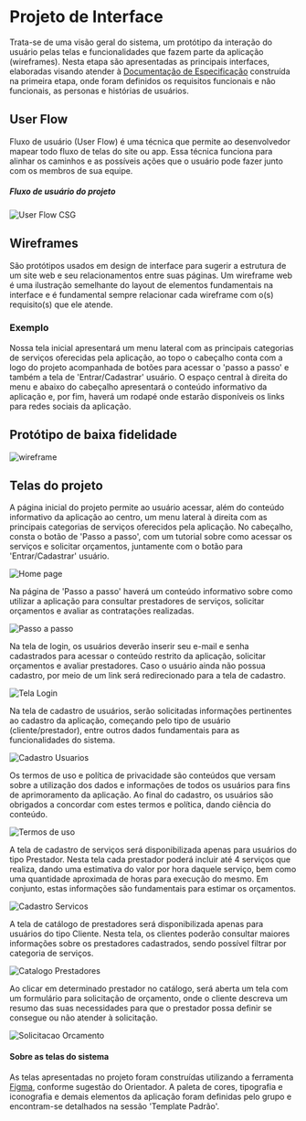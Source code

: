 
# Projeto de Interface

Trata-se de uma visão geral do sistema, um protótipo da interação do usuário pelas telas e funcionalidades que fazem parte da aplicação (wireframes). Nesta etapa são apresentadas as principais interfaces, elaboradas visando atender à <a href="2-Especificação do Projeto.md"> Documentação de Especificação</a> construída na primeira etapa, onde foram definidos os requisitos funcionais e não funcionais, as personas e histórias de usuários.

## User Flow

Fluxo de usuário (User Flow) é uma técnica que permite ao desenvolvedor mapear todo fluxo de telas do site ou app. Essa técnica funciona para alinhar os caminhos e as possíveis ações que o usuário pode fazer junto com os membros de sua equipe.

##### Fluxo de usuário do projeto

![User Flow CSG](https://github.com/user-attachments/assets/8ee0b9a9-680c-4fcc-99a1-a72b3bead817)


## Wireframes

São protótipos usados em design de interface para sugerir a estrutura de um site web e seu relacionamentos entre suas páginas. Um wireframe web é uma ilustração semelhante do layout de elementos fundamentais na interface e é fundamental sempre relacionar cada wireframe com o(s) requisito(s) que ele atende.

### Exemplo

Nossa tela inicial apresentará um menu lateral com as principais categorias de serviços oferecidas pela aplicação, ao topo o cabeçalho conta com a logo do projeto acompanhada de botões para acessar o 'passo a passo' e também a tela de 'Entrar/Cadastrar' usuário. O espaço central à direita do menu e abaixo do cabeçalho apresentará o conteúdo informativo da aplicação e, por fim, haverá um rodapé onde estarão disponíveis os links para redes sociais da aplicação.

## Protótipo de baixa fidelidade

![wireframe](https://github.com/user-attachments/assets/50691545-5994-4006-ab80-c9acdd29db88)

## Telas do projeto

A página inicial do projeto permite ao usuário acessar, além do conteúdo informativo da aplicação ao centro, um menu lateral à direita com as principais categorias de serviços oferecidos pela aplicação. No cabeçalho, consta o botão de 'Passo a passo', com um tutorial sobre como acessar os serviços e solicitar orçamentos, juntamente com o botão para 'Entrar/Cadastrar' usuário.

![Home page](https://github.com/user-attachments/assets/99d764a2-cd8f-442f-8971-9cc349edecb0)

Na página de 'Passo a passo' haverá um conteúdo informativo sobre como utilizar a aplicação para consultar prestadores de serviços, solicitar orçamentos e avaliar as contratações realizadas.

![Passo a passo](https://github.com/user-attachments/assets/34cfcaa2-4397-4d83-a6ac-78f31396587a)

Na tela de login, os usuários deverão inserir seu e-mail e senha cadastrados para acessar o conteúdo restrito da aplicação, solicitar orçamentos e avaliar prestadores. Caso o usuário ainda não possua cadastro, por meio de um link será redirecionado para a tela de cadastro.

![Tela Login](https://github.com/user-attachments/assets/e2feb13a-e678-4263-be28-95e75e44240a)

Na tela de cadastro de usuários, serão solicitadas informações pertinentes ao cadastro da aplicação, começando pelo tipo de usuário (cliente/prestador), entre outros dados fundamentais para as funcionalidades do sistema.

![Cadastro Usuarios](https://github.com/user-attachments/assets/4e39c9b3-0cef-4d6b-b0bc-0c4d9d8c593c)

Os termos de uso e política de privacidade são conteúdos que versam sobre a utilização dos dados e informações de todos os usuários para fins de aprimoramento da aplicação. Ao final do cadastro, os usuários são obrigados a concordar com estes termos e política, dando ciência do conteúdo.

![Termos de uso](https://github.com/user-attachments/assets/0c9c5f40-c2d3-4bd3-b27c-1a7317e60437)

A tela de cadastro de serviços será disponibilizada apenas para usuários do tipo Prestador. Nesta tela cada prestador poderá incluir até 4 serviços que realiza, dando uma estimativa do valor por hora daquele serviço, bem como uma quantidade aproximada de horas para execução do mesmo. Em conjunto, estas informações são fundamentais para estimar os orçamentos.

![Cadastro Servicos](https://github.com/user-attachments/assets/50007af2-74d8-4966-b4f7-0a129cf5bdd9)

A tela de catálogo de prestadores será disponibilizada apenas para usuários do tipo Cliente. Nesta tela, os clientes poderão consultar maiores informações sobre os prestadores cadastrados, sendo possível filtrar por categoria de serviços.

![Catalogo Prestadores](https://github.com/user-attachments/assets/aad35f3c-1ed0-4266-b4d2-df6d691f9868)

Ao clicar em determinado prestador no catálogo, será aberta um tela com um formulário para solicitação de orçamento, onde o cliente descreva um resumo das suas necessidades para que o prestador possa definir se consegue ou não atender à solicitação.

![Solicitacao Orcamento](https://github.com/user-attachments/assets/d3be99fe-8963-471b-a497-88548df525cd)

#### Sobre as telas do sistema

As telas apresentadas no projeto foram construídas utilizando a ferramenta [Figma](https://www.figma.com/), conforme sugestão do Orientador. A paleta de cores, tipografia e iconografia e demais elementos da aplicação foram definidas pelo grupo e encontram-se detalhados na sessão 'Template Padrão'.
